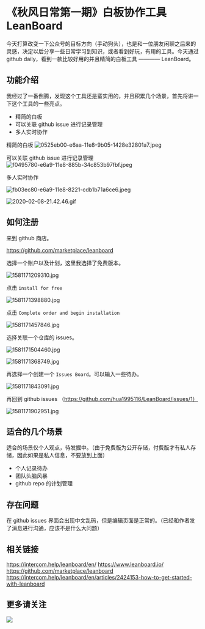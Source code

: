 # 《秋风日常第一期》白板协作工具 LeanBoard


今天打算改变一下公众号的目标方向（手动狗头），也是和一位朋友闲聊之后来的灵感，决定以后分享一些日常学习到知识，或者看到好玩，有用的工具。今天通过 github daily，看到一款比较好用的并且精简的白板工具 ———— LeanBoard。

## 功能介绍

我经过了一番倒腾，发现这个工具还是蛮实用的，并且积累几个场景，首先将讲一下这个工具的一些亮点。

- 精简的白板
- 可以关联 github issue 进行记录管理
- 多人实时协作

精简的白板
![0525eb00-e6aa-11e8-9b05-1428e32801a7.jpeg](https://s3.qiufengh.com/blog/0525eb00-e6aa-11e8-9b05-1428e32801a7.jpeg)


可以关联 github issue 进行记录管理
![f0495780-e6a9-11e8-885b-34c853b97fbf.jpeg](https://s3.qiufengh.com/blog/f0495780-e6a9-11e8-885b-34c853b97fbf.jpeg)

多人实时协作

![fb03ec80-e6a9-11e8-8221-cdb1b71a6ce6.jpeg](https://s3.qiufengh.com/blog/fb03ec80-e6a9-11e8-8221-cdb1b71a6ce6.jpeg)

![2020-02-08-21.42.46.gif](https://s3.qiufengh.com/blog/2020-02-08-21.42.46.gif)


## 如何注册

来到 github 商店。

https://github.com/marketplace/leanboard

选择一个账户以及计划，这里我选择了免费版本。

![1581171209310.jpg](https://s3.qiufengh.com/blog/1581171209310.jpg)

点击 `install for free`

![1581171398880.jpg](https://s3.qiufengh.com/blog/1581171398880.jpg)

点击 `Complete order and begin installation`


![1581171457846.jpg](https://s3.qiufengh.com/blog/1581171457846.jpg)

选择关联一个仓库的 issues。

![1581171504460.jpg](https://s3.qiufengh.com/blog/1581171504460.jpg)

![1581171368749.jpg](https://s3.qiufengh.com/blog/1581171368749.jpg)

再选择一个创建一个 `Issues Board`。可以输入一些待办。

![1581171843091.jpg](https://s3.qiufengh.com/blog/1581171843091.jpg)

再回到 github issues （https://github.com/hua1995116/LeanBoard/issues/1）

![1581171902951.jpg](https://s3.qiufengh.com/blog/1581171902951.jpg)



## 适合的几个场景

适合的场景仅个人观点，待发掘中。（由于免费版为公开存储，付费版才有私人存储，因此如果是私人信息，不要放到上面）

- 个人记录待办
- 团队头脑风暴
- github repo 的计划管理

## 存在问题

在 github issues 界面会出现中文乱码，但是编辑页面是正常的。（已经和作者发了消息进行沟通，应该不是什么大问题）


## 相关链接

https://intercom.help/leanboard/en/
https://www.leanboard.io/
https://github.com/marketplace/leanboard
https://intercom.help/leanboard/en/articles/2424153-how-to-get-started-with-leanboard


## 更多请关注

![](https://s3.qiufengh.com/blog/1688055012ff10bc.jpg)
